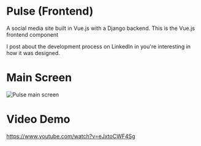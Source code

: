 # Pulse (Frontend)

A social media site built in Vue.js with a Django backend. This is the Vue.js frontend component

I post about the development process on LinkedIn in you're interesting in how it was designed. 

# Main Screen
![Pulse main screen](https://i.imgur.com/bmK4cnX.png)

# Video Demo
https://www.youtube.com/watch?v=eJxtoCWF4Sg
